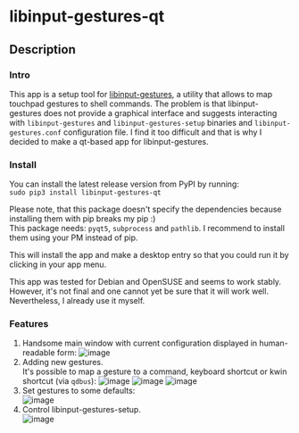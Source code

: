# libinput-gestures-qt

## Description

### Intro
This app is a setup tool for [libinput-gestures](https://github.com/bulletmark/libinput-gestures), a utility that allows
to map touchpad gestures to shell commands.
The problem is that libinput-gestures does not provide a graphical interface and suggests interacting with
`libinput-gestures` and `libinput-gestures-setup` binaries and `libinput-gestures.conf` configuration file.
I find it too difficult and that is why I decided to make a qt-based app for libinput-gestures.

### Install
You can install the latest release version from PyPI by running:  
`sudo pip3 install libinput-gestures-qt`

Please note, that this package doesn't specify the dependencies because installing them with pip
breaks my pip :)  
This package needs: `pyqt5`, `subprocess` and `pathlib`. I recommend to install them using your PM instead of pip.

This will install the app and make a desktop entry so that you could run it by clicking in
your app menu.

This app was tested for Debian and OpenSUSE and seems to work stably. However,
it's not final and one cannot yet be sure that it will work well. Nevertheless, I
already use it myself.

### Features
1) Handsome main window with current configuration displayed in human-readable form:
![image](https://user-images.githubusercontent.com/19834976/56821309-9521b080-6856-11e9-8a2c-ee12b31c9fa4.png)
2) Adding new gestures.  
It's possible to map a gesture to a command, keyboard shortcut or kwin shortcut (via `qdbus`):
![image](https://user-images.githubusercontent.com/19834976/56820851-9c948a00-6855-11e9-9768-9985e0e1f868.png)
![image](https://user-images.githubusercontent.com/19834976/56820873-afa75a00-6855-11e9-9119-22e52acacda9.png)
![image](https://user-images.githubusercontent.com/19834976/56820924-cea5ec00-6855-11e9-976f-980508316027.png)
3) Set gestures to some defaults:  
![image](https://user-images.githubusercontent.com/19834976/56820982-ef6e4180-6855-11e9-875d-a573157dada2.png)
4) Control libinput-gestures-setup.  
![image](https://user-images.githubusercontent.com/19834976/56821022-04e36b80-6856-11e9-996c-e0db2c26e9f7.png)

